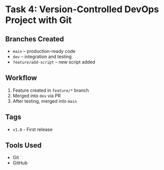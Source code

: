 # Task 4: Version-Controlled DevOps Project with Git

## Branches Created
- `main` – production-ready code
- `dev` – integration and testing
- `feature/add-script` – new script added

## Workflow
1. Feature created in `feature/*` branch
2. Merged into `dev` via PR
3. After testing, merged into `main`

## Tags
- `v1.0` - First release

## Tools Used
- Git
- GitHub

